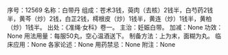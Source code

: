 序号：12569
名称：白带丹
组成：苍术3钱，萸肉（去核）2钱半，白芍药2钱半，黄芩（炒）2钱，白芷2钱，樗根皮（炒）1钱半，黄连（炒）1钱半，黄柏（炒）1钱半。
出处：《准绳·女科》卷一。
主治：妊娠白带。
加减：None
功效：None
用法用量：每服50丸，空心温酒送下。
制备方法：上为末，面糊为丸。
临床应用：None
各家论述：None
用药禁忌：None
附注：None
